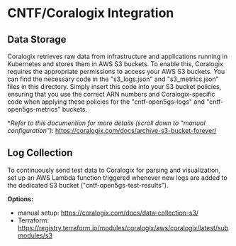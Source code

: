 # CNTF/Coralogix Integration

## Data Storage 
Coralogix retrieves raw data from infrastructure and applications running in Kubernetes and stores them in AWS S3 buckets. To enable this, Coralogix requires the appropriate permissions to access your AWS S3 buckets. You can find the necessary code in the "s3_logs.json" and "s3_metrics.json" files in this directory. Simply insert this code into your S3 bucket policies, ensuring that you use the correct ARN numbers and Coralogix-specific code when applying these policies for the "cntf-open5gs-logs" and "cntf-open5gs-metrics" buckets.

***Refer to this documention for more details* (scroll down to "manual configuration"):* https://coralogix.com/docs/archive-s3-bucket-forever/ 

## Log Collection
To continuously send test data to Coralogix for parsing and visualization, set up an AWS Lambda function triggered whenever new logs are added to the dedicated S3 bucket ("cntf-open5gs-test-results").

**Options:**
* manual setup: https://coralogix.com/docs/data-collection-s3/
* Terraform: https://registry.terraform.io/modules/coralogix/aws/coralogix/latest/submodules/s3


